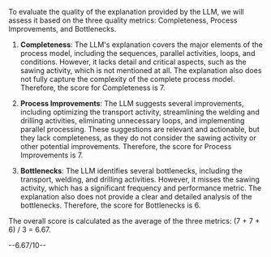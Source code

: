 To evaluate the quality of the explanation provided by the LLM, we will assess it based on the three quality metrics: Completeness, Process Improvements, and Bottlenecks.

1. **Completeness**: The LLM's explanation covers the major elements of the process model, including the sequences, parallel activities, loops, and conditions. However, it lacks detail and critical aspects, such as the sawing activity, which is not mentioned at all. The explanation also does not fully capture the complexity of the complete process model. Therefore, the score for Completeness is 7.

2. **Process Improvements**: The LLM suggests several improvements, including optimizing the transport activity, streamlining the welding and drilling activities, eliminating unnecessary loops, and implementing parallel processing. These suggestions are relevant and actionable, but they lack completeness, as they do not consider the sawing activity or other potential improvements. Therefore, the score for Process Improvements is 7.

3. **Bottlenecks**: The LLM identifies several bottlenecks, including the transport, welding, and drilling activities. However, it misses the sawing activity, which has a significant frequency and performance metric. The explanation also does not provide a clear and detailed analysis of the bottlenecks. Therefore, the score for Bottlenecks is 6.

The overall score is calculated as the average of the three metrics: (7 + 7 + 6) / 3 = 6.67.

--6.67/10--